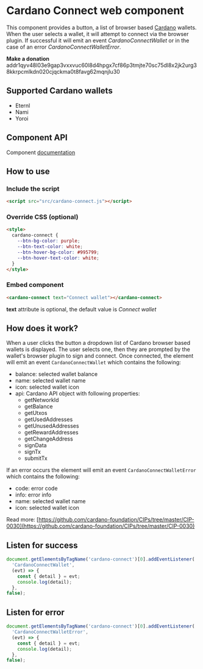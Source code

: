 # Cardano Connect web component

This component provides a button, a list of browser based [Cardano](https://cardano.org/) wallets.
When the user selects a wallet, it will attempt to connect via the browser plugin. If successful
it will emit an event *CardanoConnectWallet* or in the case of an error *CardanoConnectWalletError*.

**Make a donation** addr1qyv48l03e9gap3vxxvuc60l8d4hpgx7cf86p3tmjte70sc75dl8x2jk2urg38kkrpcmlkdn020cjqckma0t8favg62mqnjlu30

## Supported Cardano wallets

- Eternl
- Nami
- Yoroi

## Component API

Component [documentation](custom-elements.md)

## How to use

### Include the script

```HTML
<script src="src/cardano-connect.js"></script>
```

### Override CSS (optional)

```HTML
<style>
  cardano-connect {
    --btn-bg-color: purple;
    --btn-text-color: white;
    --btn-hover-bg-color: #995799;
    --btn-hover-text-color: white;
  }
</style>
```

### Embed component

```HTML
<cardano-connect text="Connect wallet"></cardano-connect>
```

**text** attribute is optional, the default value is *Connect wallet*

## How does it work?

When a user clicks the button a dropdown list of Cardano browser based wallets is displayed.
The user selects one, then they are prompted by the wallet's browser plugin to sign and connect.
Once connected, the element will emit an event `CardanoConnectWallet` which contains the following:

* balance: selected wallet balance
* name: selected wallet name
* icon: selected wallet icon
* api: Cardano API object with following properties:
  * getNetworkId
  * getBalance
  * getUtxos
  * getUsedAddresses
  * getUnusedAddresses
  * getRewardAddresses
  * getChangeAddress
  * signData
  * signTx
  * submitTx

If an error occurs the element will emit an event `CardanoConnectWalletError` which contains the following:

* code: error code
* info: error info
* name: selected wallet name
* icon: selected wallet icon

Read more: [https://github.com/cardano-foundation/CIPs/tree/master/CIP-0030](https://github.com/cardano-foundation/CIPs/tree/master/CIP-0030)

## Listen for success

```JavaScript
document.getElementsByTagName('cardano-connect')[0].addEventListener(
  'CardanoConnectWallet',
  (evt) => {
    const { detail } = evt;
    console.log(detail);
  },
false);
```

## Listen for error

```JavaScript
document.getElementsByTagName('cardano-connect')[0].addEventListener(
  'CardanoConnectWalletError',
  (evt) => {
    const { detail } = evt;
    console.log(detail);
  },
false);
```
